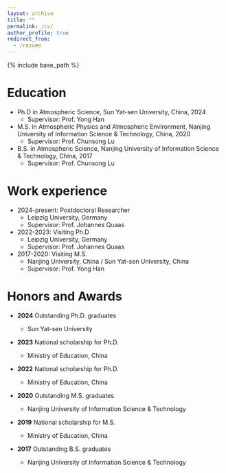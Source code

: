 ```yaml
---
layout: archive
title: ""
permalink: /cv/
author_profile: true
redirect_from:
  - /resume
---
```


{% include base_path %}

Education
======
* Ph.D in Atmospheric Science, Sun Yat-sen University, China, 2024
  * Supervisor: Prof. Yong Han
* M.S. in Atmospheric Physics and Atmospheric Environment, Nanjing University of Information Science & Technology, China, 2020
  * Supervisor: Prof. Chunsong Lu
* B.S. in Atmospheric Science, Nanjing University of Information Science & Technology, China, 2017
  * Supervisor: Prof. Chunsong Lu

Work experience
======
* 2024-present: Postdoctoral Researcher
  * Leipzig University, Germany
  * Supervisor: Prof. Johannes Quaas
* 2022-2023: Visiting Ph.D
  * Leipzig University, Germany
  * Supervisor: Prof. Johannes Quaas
* 2017-2020: Visiting M.S.
  * Nanjing University, China / Sun Yat-sen University, China
  * Supervisor: Prof. Yong Han
 
Honors and Awards
======
* **2024** Outstanding Ph.D. graduates
  * Sun Yat-sen University
  
* **2023** National scholarship for Ph.D.
  * Ministry of Education, China
  
* **2022** National scholarship for Ph.D.
  * Ministry of Education, China

* **2020** Outstanding M.S. graduates
  * Nanjing University of Information Science & Technology
  
* **2019** National scholarship for M.S.
  * Ministry of Education, China

* **2017** Outstanding B.S. graduates
  * Nanjing University of Information Science & Technology
